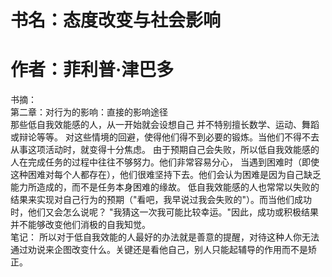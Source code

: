 # 书名：态度改变与社会影响
# 作者：菲利普·津巴多

书摘：  
    第二章：对行为的影响：直接的影响途径  
    那些低自我效能感的人，从一开始就会设想自己 并不特别擅长数学、运动、舞蹈或辩论等等。
    对这些情境的回避，使得他们得不到必要的锻炼。当他们不得不去从事这项活动时，就变得十分焦虑。
    由于预期自己会失败，所以低自我效能感的人在完成任务的过程中往往不够努力。他们非常容易分心，
    当遇到困难时（即使这种困难对每个人都存在），他们很难坚持下去。他们会认为困难是因为自己缺乏能力所造成的，而不是任务本身困难的缘故。
    低自我效能感的人也常常以失败的结果来实现对自己行为的预期（"看吧，我早说过我会失败的"）。而当他们成功时，他们又会怎么说呢？
    "我猜这一次我可能比较幸运。"因此，成功或积极结果并不能够改变他们消极的自我知觉。  
笔记：
    所以对于低自我效能的人最好的办法就是善意的提醒，对待这种人你无法通过劝说来企图改变什么。关键还是看他自己，别人只能起辅导的作用而不是矫正。
